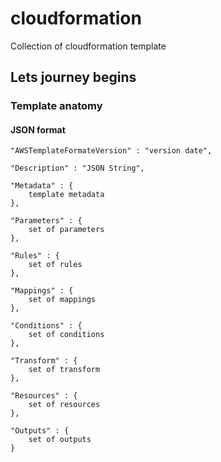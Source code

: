 # cloudformation
Collection of cloudformation template 

## Lets journey begins

### Template anatomy

#### JSON format
```
"AWSTemplateFormateVersion" : "version date",

"Description" : "JSON String",

"Metadata" : {
    template metadata
},

"Parameters" : {
    set of parameters
},

"Rules" : {
    set of rules
},

"Mappings" : {
    set of mappings
},

"Conditions" : {
    set of conditions
},

"Transform" : {
    set of transform
},

"Resources" : {
    set of resources
},

"Outputs" : {
    set of outputs
}
```